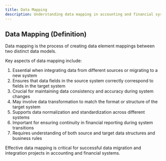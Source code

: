 ```yaml
---
title: Data Mapping
description: Understanding data mapping in accounting and financial systems
---
```

## Data Mapping (Definition)
Data mapping is the process of creating data element mappings between two distinct data models.

Key aspects of data mapping include:
1. Essential when integrating data from different sources or migrating to a new system
2. Ensures that data fields in the source system correctly correspond to fields in the target system
3. Crucial for maintaining data consistency and accuracy during system changes
4. May involve data transformation to match the format or structure of the target system
5. Supports data normalization and standardization across different systems
6. Important for ensuring continuity in financial reporting during system transitions
7. Requires understanding of both source and target data structures and business rules

Effective data mapping is critical for successful data migration and integration projects in accounting and financial systems.